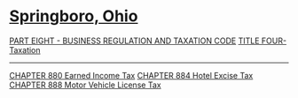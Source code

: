 [Springboro, Ohio](indexee20.html)
==================================

[PART EIGHT - BUSINESS REGULATION AND TAXATION CODE](394aa412.html)
[TITLE FOUR- Taxation](3f15a412.html)

* * * * *

[CHAPTER 880 Earned Income Tax](3f1da412.html) [CHAPTER 884 Hotel Excise
Tax](4026a412.html) [CHAPTER 888 Motor Vehicle License
Tax](4055a412.html)
